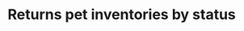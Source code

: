 # Returns pet inventories by status

<apidoc openapi-path="./../openapi.yaml" endpoint="/store/inventory" method="get"/>
